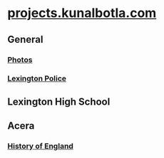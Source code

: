 # [projects.kunalbotla.com](https://projects.kunalbotla.com)

## General
### [Photos](https://projects.kunalbotla.com/photos/)
### [Lexington Police](https://projects.kunalbotla.com/lexington-police/)

## Lexington High School

## Acera
### [History of England](https://projects.kunalbotla.com/History-of-England)
